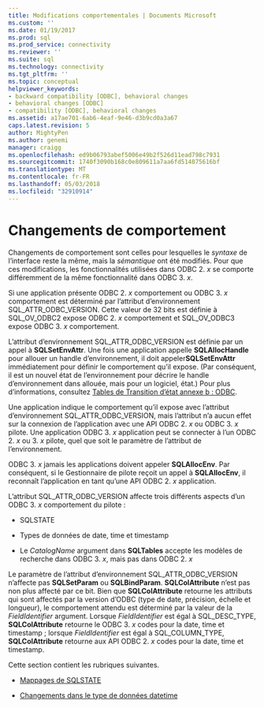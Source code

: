 ```yaml
---
title: Modifications comportementales | Documents Microsoft
ms.custom: ''
ms.date: 01/19/2017
ms.prod: sql
ms.prod_service: connectivity
ms.reviewer: ''
ms.suite: sql
ms.technology: connectivity
ms.tgt_pltfrm: ''
ms.topic: conceptual
helpviewer_keywords:
- backward compatibility [ODBC], behavioral changes
- behavioral changes [ODBC]
- compatibility [ODBC], behavioral changes
ms.assetid: a17ae701-6ab6-4eaf-9e46-d3b9cd0a3a67
caps.latest.revision: 5
author: MightyPen
ms.author: genemi
manager: craigg
ms.openlocfilehash: ed9b06793abef5006e49b2f526d11ead798c7931
ms.sourcegitcommit: 1740f3090b168c0e809611a7aa6fd514075616bf
ms.translationtype: MT
ms.contentlocale: fr-FR
ms.lasthandoff: 05/03/2018
ms.locfileid: "32910914"
---
```

# <a name="behavioral-changes"></a>Changements de comportement
Changements de comportement sont celles pour lesquelles le *syntaxe* de l’interface reste la même, mais la *sémantique* ont été modifiés. Pour que ces modifications, les fonctionnalités utilisées dans ODBC 2. *x* se comporte différemment de la même fonctionnalité dans ODBC 3. *x*.  
  
 Si une application présente ODBC 2. *x* comportement ou ODBC 3. *x* comportement est déterminé par l’attribut d’environnement SQL_ATTR_ODBC_VERSION. Cette valeur de 32 bits est définie à SQL_OV_ODBC2 expose ODBC 2. *x* comportement et SQL_OV_ODBC3 expose ODBC 3. *x* comportement.  
  
 L’attribut d’environnement SQL_ATTR_ODBC_VERSION est définie par un appel à **SQLSetEnvAttr**. Une fois une application appelle **SQLAllocHandle** pour allouer un handle d’environnement, il doit appeler**SQLSetEnvAttr** immédiatement pour définir le comportement qu’il expose. (Par conséquent, il est un nouvel état de l’environnement pour décrire le handle d’environnement dans allouée, mais pour un logiciel, état.) Pour plus d’informations, consultez [Tables de Transition d’état annexe b : ODBC](../../../odbc/reference/appendixes/appendix-b-odbc-state-transition-tables.md).  
  
 Une application indique le comportement qu’il expose avec l’attribut d’environnement SQL_ATTR_ODBC_VERSION, mais l’attribut n’a aucun effet sur la connexion de l’application avec une API ODBC 2. *x* ou ODBC 3. *x* pilote. Une application ODBC 3. *x* application peut se connecter à l’un ODBC 2. *x* ou 3. *x* pilote, quel que soit le paramètre de l’attribut de l’environnement.  
  
 ODBC 3. *x* jamais les applications doivent appeler **SQLAllocEnv**. Par conséquent, si le Gestionnaire de pilote reçoit un appel à **SQLAllocEnv**, il reconnaît l’application en tant qu’une API ODBC 2. *x* application.  
  
 L’attribut SQL_ATTR_ODBC_VERSION affecte trois différents aspects d’un ODBC 3. *x* comportement du pilote :  
  
-   SQLSTATE  
  
-   Types de données de date, time et timestamp  
  
-   Le *CatalogName* argument dans **SQLTables** accepte les modèles de recherche dans ODBC 3. *x*, mais pas dans ODBC 2. *x*  
  
 Le paramètre de l’attribut d’environnement SQL_ATTR_ODBC_VERSION n’affecte pas **SQLSetParam** ou **SQLBindParam**. **SQLColAttribute** n’est pas non plus affecté par ce bit. Bien que **SQLColAttribute** retourne les attributs qui sont affectés par la version d’ODBC (type de date, précision, échelle et longueur), le comportement attendu est déterminé par la valeur de la *FieldIdentifier* argument. Lorsque *FieldIdentifier* est égal à SQL_DESC_TYPE, **SQLColAttribute** retourne le ODBC 3. *x* codes pour la date, time et timestamp ; lorsque *FieldIdentifier* est égal à SQL_COLUMN_TYPE, **SQLColAttribute** retourne aux API ODBC 2. *x* codes pour la date, time et timestamp.  
  
 Cette section contient les rubriques suivantes.  
  
-   [Mappages de SQLSTATE](../../../odbc/reference/develop-app/sqlstate-mappings.md)  
  
-   [Changements dans le type de données datetime](../../../odbc/reference/develop-app/datetime-data-type-changes.md)
